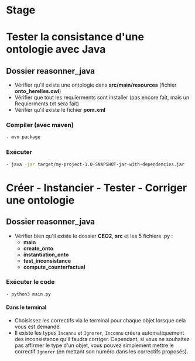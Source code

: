# Stage

# Tester la consistance d'une ontologie avec Java

## Dossier reasonner_java

- Vérifier qu'il existe une ontologie dans **src/main/resources** (fichier **onto_herelles.owl**)
- Vérifier que tout les requierments sont installer (pas encore fait, mais un Requierments.txt sera fait)
- Vérifier qu'il existe le fichier **pom.xml**

### Compiler (avec maven)
```bash
- mvn package
```
### Exécuter
```bash
- java -jar target/my-project-1.0-SNAPSHOT-jar-with-dependencies.jar
```

# Créer - Instancier - Tester - Corriger une ontologie

## Dossier reasonner_java

- Vérifier bien qu'il existe le dossier **CEO2**, **src** et les 5 fichiers .py :
    - **main**
    - **create_onto**
    - **instantiation_onto**
    - **test_inconsistance**
    - **compute_counterfactual**

### Exécuter le code
```bash
- python3 main.py
```
#### Dans le terminal
- Choisissez les correctifs via le terminal pour chaque objet lorsque cela vous est demandé.
- Il existe les types `Inconnu` et `Ignorer`, `Inconnu` créera automatiquement des inconsistance qu'il faudra corriger. Cependant, si vous ne souhaitez pas affirmer le type d'un objet, vous pouvez simplement mettre le correctif `Ignorer` (en mettant son numéro dans les correctifs proposés).